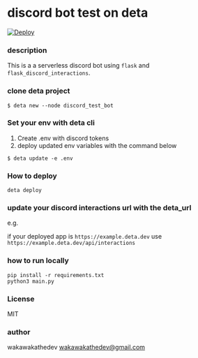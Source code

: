 # discord bot test on deta

[![Deploy](https://button.deta.dev/1/svg)](https://go.deta.dev/deploy?repo=https://github.com/wakawakathedev/deta_discord_bot)

### description

This is a a serverless discord bot using `flask` and `flask_discord_interactions`.


### clone deta project
```
$ deta new --node discord_test_bot
```

### Set your env with deta cli

1. Create .env with discord tokens
2. deploy updated env variables with the command below

```
$ deta update -e .env
```

### How to deploy
```
deta deploy
```

### update your discord interactions url with the deta_url

e.g.

if your deployed app is `https://example.deta.dev` use `https://example.deta.dev/api/interactions`


### how to run locally

```
pip install -r requirements.txt 
python3 main.py
```


### License
MIT

### author
wakawakathedev <wakawakathedev@gmail.com>